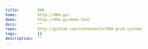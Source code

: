 ```yaml
---
title:        960
home:         http://960.gs/
demo:         http://960.gs/demo.html
docs:         ""
repo:         http://github.com/nathansmith/960-grid-system/
tags:         []
description:  ""
---
```


